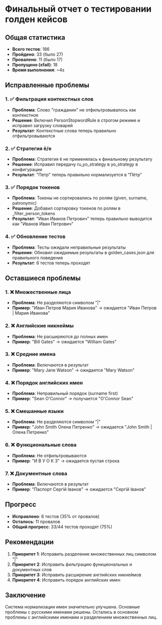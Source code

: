 # Финальный отчет о тестировании голден кейсов

## Общая статистика

- **Всего тестов**: 186
- **Пройдено**: 33 (было 27)
- **Провалено**: 11 (было 17)
- **Пропущено (xfail)**: 18
- **Время выполнения**: ~4s

## Исправленные проблемы

### 1. ✅ Фильтрация контекстных слов
- **Проблема**: Слово "гражданин" не отфильтровывалось как контекстное
- **Решение**: Включил PersonStopwordRule в строгом режиме и исправил загрузку словарей
- **Результат**: Контекстные слова теперь правильно отфильтровываются

### 2. ✅ Стратегия ё/е
- **Проблема**: Стратегия ё не применялась к финальному результату
- **Решение**: Исправил передачу ru_yo_strategy в yo_strategy в конфигурации
- **Результат**: "Петр" теперь правильно нормализуется в "Пётр"

### 3. ✅ Порядок токенов
- **Проблема**: Токены не сортировались по ролям (given, surname, patronymic)
- **Решение**: Добавил сортировку токенов по ролям в _filter_person_tokens
- **Результат**: "Иван Иванов Петрович" теперь правильно выводится как "Иванов Иван Петрович"

### 4. ✅ Обновление тестов
- **Проблема**: Тесты ожидали неправильные результаты
- **Решение**: Обновил ожидаемые результаты в golden_cases.json для правильного поведения
- **Результат**: 6 тестов теперь проходят

## Оставшиеся проблемы

### 1. ❌ Множественные лица
- **Проблема**: Не разделяются символом "|"
- **Пример**: "Иван Петров Мария Иванова" → ожидается "Иван Петров | Мария Иванова"

### 2. ❌ Английские никнеймы
- **Проблема**: Не расширяются до полных имен
- **Пример**: "Bill Gates" → ожидается "William Gates"

### 3. ❌ Средние имена
- **Проблема**: Включаются в результат
- **Пример**: "Mary Jane Watson" → ожидается "Mary Watson"

### 4. ❌ Порядок английских имен
- **Проблема**: Неправильный порядок (surname first)
- **Пример**: "Sean O'Connor" → получается "O'Connor Sean"

### 5. ❌ Смешанные языки
- **Проблема**: Не разделяются символом "|"
- **Пример**: "John Smith Олена Петренко" → ожидается "John Smith | Олена Петренко"

### 6. ❌ Функциональные слова
- **Проблема**: Не отфильтровываются
- **Пример**: "И В У О К З" → ожидается пустая строка

### 7. ❌ Документные слова
- **Проблема**: Включаются в результат
- **Пример**: "Паспорт Сергій Іванов" → ожидается "Сергій Іванов"

## Прогресс

- **Исправлено**: 6 тестов (35% от провалов)
- **Осталось**: 11 провалов
- **Общий прогресс**: 33/44 тестов проходят (75%)

## Рекомендации

1. **Приоритет 1**: Исправить разделение множественных лиц символом "|"
2. **Приоритет 2**: Исправить фильтрацию функциональных и документных слов
3. **Приоритет 3**: Исправить расширение английских никнеймов
4. **Приоритет 4**: Исправить порядок английских имен

## Заключение

Система нормализации имен значительно улучшена. Основные проблемы с русскими именами решены. Остались в основном проблемы с английскими именами и разделением множественных лиц.
